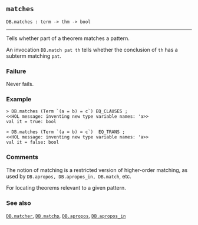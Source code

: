 ## `matches`

``` hol4
DB.matches : term -> thm -> bool
```

------------------------------------------------------------------------

Tells whether part of a theorem matches a pattern.

An invocation `DB.match pat th` tells whether the conclusion of `th` has
a subterm matching `pat`.

### Failure

Never fails.

### Example

``` hol4
> DB.matches (Term `(a = b) = c`) EQ_CLAUSES ;
<<HOL message: inventing new type variable names: 'a>>
val it = true: bool

> DB.matches (Term `(a = b) = c`)  EQ_TRANS ;
<<HOL message: inventing new type variable names: 'a>>
val it = false: bool
```

### Comments

The notion of matching is a restricted version of higher-order matching,
as used by `DB.apropos, DB.apropos_in, DB.match`, etc.

For locating theorems relevant to a given pattern.

### See also

[`DB.matcher`](#DB.matcher), [`DB.matchp`](#DB.matchp),
[`DB.apropos`](#DB.apropos), [`DB.apropos_in`](#DB.apropos_in)
